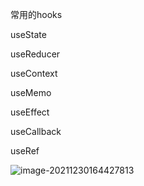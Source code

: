 常用的hooks

useState

useReducer

useContext

useMemo

useEffect

useCallback

useRef

![image-20211230164427813](C:\Users\ya596\AppData\Roaming\Typora\typora-user-images\image-20211230164427813.png)